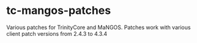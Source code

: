 tc-mangos-patches
=================

Various patches for TrinityCore and MaNGOS. Patches work with various client patch versions from 2.4.3 to 4.3.4